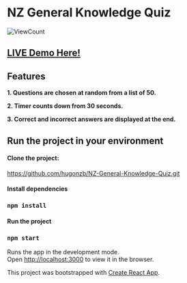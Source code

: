 # NZ General Knowledge Quiz

![ViewCount](https://views.whatilearened.today/views/github/hugonzb/General-Knowledge-Quiz.svg)
<br>
## [LIVE Demo Here!](https://hugonzb.github.io/NZ-General-Knowledge-Quiz/)

## Features
**1. Questions are chosen at random from a list of 50.**

**2. Timer counts down from 30 seconds.**

**3. Correct and incorrect answers are displayed at the end.**
<br>

## Run the project in your environment

#### Clone the project: 
https://github.com/hugonzb/NZ-General-Knowledge-Quiz.git

#### Install dependencies
### `npm install`

#### Run the project
### `npm start`

Runs the app in the development mode.<br />
Open [http://localhost:3000](http://localhost:3000) to view it in the browser.

This project was bootstrapped with [Create React App](https://github.com/facebook/create-react-app).

